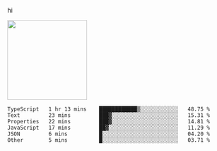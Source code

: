 hi

<img height="180em" src="https://github-readme-stats.vercel.app/api?username=AProductiveNerd&show_icons=true&hide_border=true&&count_private=true&include_all_commits=true" />

<!--START_SECTION:waka-->

```text
TypeScript   1 hr 13 mins    ████████████▒░░░░░░░░░░░░   48.75 %
Text         23 mins         ███▓░░░░░░░░░░░░░░░░░░░░░   15.31 %
Properties   22 mins         ███▓░░░░░░░░░░░░░░░░░░░░░   14.81 %
JavaScript   17 mins         ██▓░░░░░░░░░░░░░░░░░░░░░░   11.29 %
JSON         6 mins          █░░░░░░░░░░░░░░░░░░░░░░░░   04.20 %
Other        5 mins          █░░░░░░░░░░░░░░░░░░░░░░░░   03.71 %
```

<!--END_SECTION:waka-->
